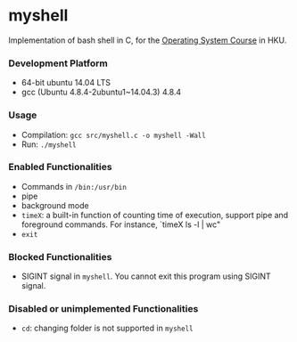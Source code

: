 # myshell

Implementation of bash shell in C, for the [Operating System Course](http://www.cs.hku.hk/programme/course_info.jsp?infile=2013/comp3230.html "HKU COMP3230 Principles of Operating Systems") in HKU.

### Development Platform
 - 64-bit ubuntu 14.04 LTS
 - gcc (Ubuntu 4.8.4-2ubuntu1~14.04.3) 4.8.4

### Usage
 - Compilation: `gcc src/myshell.c -o myshell -Wall`
 - Run: `./myshell`

### Enabled Functionalities
 - Commands in `/bin:/usr/bin`
 - pipe
 - background mode
 - `timeX`: a built-in function of counting time of execution, support pipe and foreground commands. For instance, `timeX ls -l | wc"
 - `exit`

### Blocked Functionalities
 - SIGINT signal in `myshell`. You cannot exit this program using SIGINT signal.

### Disabled or unimplemented Functionalities
 - `cd`: changing folder is not supported in `myshell`
